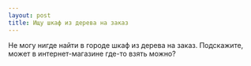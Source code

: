 ```yaml
---
layout: post 
title: Ищу шкаф из дерева на заказ 
--- 
```

Не могу нигде найти в городе шкаф из дерева на заказ. Подскажите, может в интернет-магазине где-то взять можно?